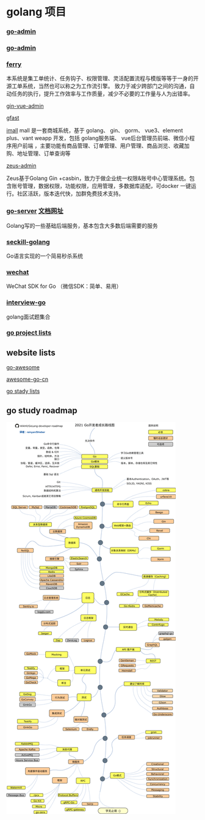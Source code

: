 # golang 项目



### [go-admin](https://github.com/go-admin-team/go-admin)

### [go-admin](https://github.com/GoAdminGroup/go-admin)

### [ferry](https://github.com/lanyulei/ferry)
本系统是集工单统计、任务钩子、权限管理、灵活配置流程与模版等等于一身的开源工单系统，当然也可以称之为工作流引擎。 致力于减少跨部门之间的沟通，自动任务的执行，提升工作效率与工作质量，减少不必要的工作量与人为出错率。





[gin-vue-admin](https://github.com/flipped-aurora/gin-vue-admin)



[gfast](https://github.com/tiger1103/gfast)



[imall](https://github.com/zchengo/imall)
mall 是一套商城系统，基于 golang、 gin、 gorm、 vue3、element plus、vant weapp 开发，包括 golang服务端、 vue后台管理员前端、微信小程序用户前端 ，主要功能有商品管理、订单管理、用户管理、商品浏览、收藏加购、地址管理、订单查询等

[zeus-admin](https://github.com/bullteam/zeus-admin)

Zeus基于Golang Gin +casbin，致力于做企业统一权限&账号中心管理系统。包含账号管理，数据权限，功能权限，应用管理，多数据库适配，可docker 一键运行。社区活跃，版本迭代快，加群免费技术支持。



### [go-server](https://github.com/axetroy/go-server)  [文档网址](https://axetroy.github.io/go-server)

Golang写的一些基础后端服务，基本包含大多数后端需要的服务


### [seckill-golang](https://github.com/Nobodiesljh/seckill-golang)

Go语言实现的一个简易秒杀系统



### [wechat](https://github.com/silenceper/wechat)

WeChat SDK for Go （微信SDK：简单、易用）


### [interview-go](https://github.com/lifei6671/interview-go)

golang面试题集合


### [go project lists](https://github.com/0voice/Introduction-to-Golang)





## website lists

[go-awesome](https://github.com/shockerli/go-awesome)


[awesome-go-cn](https://github.com/yinggaozhen/awesome-go-cn)


[go stady lists](https://github.com/unknwon/go-study-index)



## go study roadmap

![gostudyroadmap](/images/golang/golang_roadmap.png)
